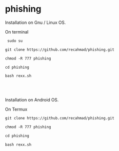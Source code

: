 # phishing

Installation on Gnu / Linux OS. </br>

On terminal </br>

```diff
 sudo su 
```

```diff
git clone https://github.com/recahmad/phishing.git
```
```diff
chmod -R 777 phishing 
```

```diff
cd phishing
```

```diff
bash rexx.sh
```

</br> </br>


Installation on Android OS. </br>

On Termux </br>

```diff
git clone https://github.com/recahmad/phishing.git
```

```diff
chmod -R 777 phishing 
```

```diff
cd phishing 
```

```diff
bash rexx.sh
```
